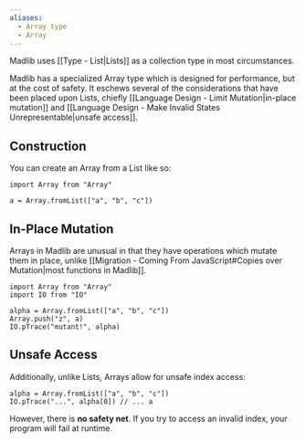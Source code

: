 ```yaml
---
aliases:
  - Array type
  - Array
---
```

Madlib uses [[Type - List|Lists]] as a collection type in most circumstances.

Madlib has a specialized Array type which is designed for performance, but at the cost of safety. It eschews several of the considerations that have been placed upon Lists, chiefly [[Language Design - Limit Mutation|in-place mutation]] and [[Language Design - Make Invalid States Unrepresentable|unsafe access]].

## Construction

You can create an Array from a List like so:
```mad
import Array from "Array"

a = Array.fromList(["a", "b", "c"])
```

## In-Place Mutation

Arrays in Madlib are unusual in that they have operations which mutate them in place, unlike [[Migration - Coming From JavaScript#Copies over Mutation|most functions in Madlib]].

```mad
import Array from "Array"
import IO from "IO"

alpha = Array.fromList(["a", "b", "c"])
Array.push("z", a)
IO.pTrace("mutant!", alpha)
```

## Unsafe Access

Additionally, unlike Lists, Arrays allow for unsafe index access:

```mad
alpha = Array.fromList(["a", "b", "c"])
IO.pTrace("...", alpha[0]) // ... a
```

However, there is **no safety net**. If you try to access an invalid index, your program will fail at runtime.